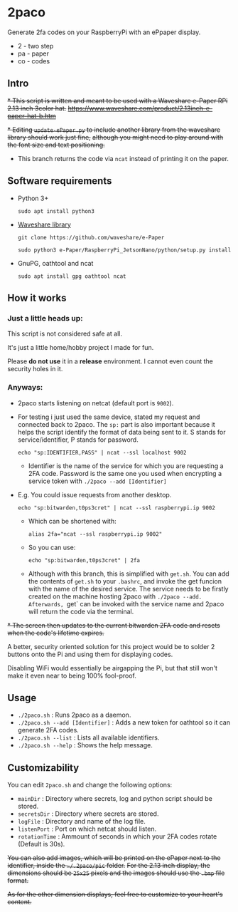 # 2paco

Generate 2fa codes on your RaspberryPi with an ePpaper display.

* 2 - two step
* pa - paper
* co - codes

## Intro

~~* This script is written and meant to be used with a Waveshare e-Paper RPi 2.13 inch 3color hat.~~
~~https://www.waveshare.com/product/2.13inch-e-paper-hat-b.htm~~

~~* Editing `update-ePaper.py` to include another library from the waveshare library should work just fine,~~
~~although you might need to play around with the font size and text positioning.~~

* This branch returns the code via `ncat` instead of printing it on the paper.

## Software requirements

* Python 3+

    `sudo apt install python3`

* [Waveshare library](https://github.com/waveshare/e-Paper)
  
    `git clone https://github.com/waveshare/e-Paper`

    `sudo python3 e-Paper/RaspberryPi_JetsonNano/python/setup.py install`
  
* GnuPG, oathtool and ncat

    `sudo apt install gpg oathtool ncat`

## How it works

### Just a little heads up:

This script is not considered safe at all.

It's just a little home/hobby project I made for fun.

Please **do not use** it in a **release** environment. I cannot even count the security holes in it.

### Anyways:

* 2paco starts listening on netcat (default port is `9002`).

* For testing i just used the same device, stated my request and connected back to 2paco. The `sp:` part is also important because it helps the script identify the format of data being sent to it. S stands for service/identifier, P stands for password.

    `echo "sp:IDENTIFIER,PASS" | ncat --ssl localhost 9002`
  
  * Identifier is the name of the service for which you are requesting a 2FA code.
  Password is the same one you used when encrypting a service token with `./2paco --add [Identifier]`

    

* E.g. You could issue requests from another desktop.

    `echo "sp:bitwarden,t0ps3cret" | ncat --ssl raspberrypi.ip 9002`
    
    * Which can be shortened with:
    
        `alias 2fa="ncat --ssl raspberrypi.ip 9002"`
        
    * So you can use:
        
        `echo "sp:bitwarden,t0ps3cret" | 2fa`

    * Although with this branch, this is simplified with `get.sh`. You can add the contents of `get.sh` to your `.bashrc`, and invoke the get funcion with the name of the desired service. The service needs to be firstly created on the machine hosting 2paco with `./2paco --add. Afterwards, `get` can be invoked with the service name and 2paco will return the code via the terminal.

~~* The screen then updates to the current bitwarden 2FA code and resets when the code's lifetime expires.~~

A better, security oriented solution for this project would be to solder 2 buttons onto the Pi and using them for displaying codes.

Disabling WiFi would essentially be airgapping the Pi, but that still won't make it even near to being 100% fool-proof.

## Usage

* `./2paco.sh` : Runs 2paco as a daemon.
* `./2paco.sh --add [Identifier]` : Adds a new token for oathtool so it can generate 2FA codes.
* `./2paco.sh --list` : Lists all available identifiers.
* `./2paco.sh --help` : Shows the help message.

## Customizability

You can edit `2paco.sh` and change the following options:

* `mainDir` : Directory where secrets, log and python script should be stored.
* `secretsDir` : Directory where secrets are stored.
* `logFile` : Directory and name of the log file.
* `listenPort` : Port on which netcat should listen.
* `rotationTime` : Ammount of seconds in which your 2FA codes rotate (Default is 30s).

~~You can also add images, which will be printed on the ePaper next to the identifier, inside the `~/.2paco/pic` folder.~~
~~For the 2.13 inch display, the dimensions should be `25x25` pixels and the images should use the `.bmp` file format.~~

~~As for the other dimension displays, feel free to customize to your heart's content.~~
